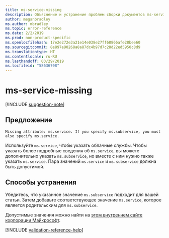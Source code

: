 ```yaml
---
title: ms-service-missing
description: Объяснение и устранение проблем сборки документов ms-service-missing
author: meganbradley
ms.author: mbradley
ms.topic: error-reference
ms.date: 2/2/2019
ms.prod: non-product-specific
ms.openlocfilehash: 17e2e272e3a21e14e038e27ff68866afe28bee60
ms.sourcegitcommit: 8e897e90268a8a87dc4b97d7c28d22ed5950c8d9
ms.translationtype: HT
ms.contentlocale: ru-RU
ms.lasthandoff: 03/29/2019
ms.locfileid: "58636708"
---
```

# <a name="ms-service-missing"></a>ms-service-missing

[!INCLUDE [suggestion-note](includes/suggestion-note.md)]

## <a name="suggestion"></a>Предложение

`Missing attribute: ms.service. If you specify ms.subservice, you must also specify ms.service.`

Используйте `ms.service`, чтобы указать облачные службы. Чтобы указать более подробные сведения об `ms.service`, вы можете дополнительно указать `ms.subservice`, но вместе с ним нужно также указать `ms.service`. Пара значений `ms.service` и `ms.subservice` должна быть допустимой.

## <a name="resolution"></a>Способы устранения

Убедитесь, что указанное значение `ms.subservice` подходит для вашей статьи. Затем добавьте соответствующее значение `ms.service`, которое является родительским для `ms.subservice`.

Допустимые значения можно найти на [этом внутреннем сайте корпорации Майкрософт](https://docsmetadatatool.azurewebsites.net/allowlists).

<!--make sure to add this file to your includes folder and verify the path-->
[!INCLUDE [validation-reference-help](includes/validation-reference-help.md)]
